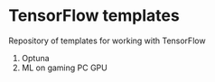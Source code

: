 # TensorFlow templates
Repository of templates for working with TensorFlow

1. Optuna
2. ML on gaming PC GPU
